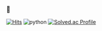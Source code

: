 ### 🤔
[![Hits](https://hits.seeyoufarm.com/api/count/incr/badge.svg?url=https%3A%2F%2Fgithub.com%2FGGomsoo&count_bg=%2379C83D&title_bg=%2312A6EC&icon=&icon_color=%23E7E7E7&title=hits&edge_flat=false)](https://hits.seeyoufarm.com)
![python](https://img.shields.io/badge/python-#3776AB.svg?&style=for-the-badge&logo=python&logoColor=#3776AB)
[![Solved.ac Profile](http://mazassumnida.wtf/api/v2/generate_badge?boj=occultism22)](https://solved.ac/occultism22/)

<!--
**GGomsoo/GGomsoo** is a ✨ _special_ ✨ repository because its `README.md` (this file) appears on your GitHub profile.

Here are some ideas to get you started:

- 🔭 I’m currently working on ...
- 🌱 I’m currently learning ...
- 👯 I’m looking to collaborate on ...
- 🤔 I’m looking for help with ...
- 💬 Ask me about ...
- 📫 How to reach me: ...
- 😄 Pronouns: ...
- ⚡ Fun fact: ...
-->
